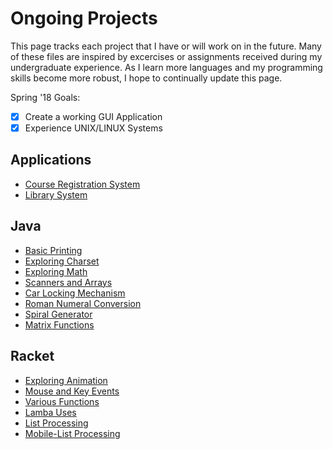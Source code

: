 # Ongoing Projects
This page tracks each project that I have or will work on in the future. Many of these files are inspired
by excercises or assignments received during my undergraduate experience. As I learn more languages and my programming
skills become more robust, I hope to continually update this page. 

Spring '18 Goals:
- [x] Create a working GUI Application
- [x] Experience UNIX/LINUX Systems
## Applications
- [Course Registration System](https://github.com/sbarrido/CourseApp.git)
- [Library System](https://github.com/sbarrido/LibraryApp)
## Java 
- [Basic Printing](projects/basicPrinting.md)
- [Exploring Charset](projects/charsetPrinting.md)
- [Exploring Math](projects/functions.md)
- [Scanners and Arrays](projects/scannersArray.md)
- [Car Locking Mechanism](projects/lockMech.md)
- [Roman Numeral Conversion](projects/romanConv.md)
- [Spiral Generator](projects/spiralGen.md)
- [Matrix Functions](projects/matrix.md)

## Racket
- [Exploring Animation](projects/racketAnimate.md)
- [Mouse and Key Events](projects/racketEvent.md)
- [Various Functions](projects/racketFunctions.md)
- [Lamba Uses](projects/racketLambda.md)
- [List Processing](projects/racketList.md)
- [Mobile-List Processing](projects/racketMobile.md)
